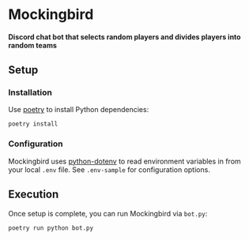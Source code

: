 # Mockingbird
#### Discord chat bot that selects random players and divides players into random teams

## Setup

### Installation

Use [poetry](https://github.com/sdispater/poetry) to install Python dependencies:

    poetry install

### Configuration

Mockingbird uses [python-dotenv](https://github.com/theskumar/python-dotenv) to read environment variables in from your local `.env` file. See `.env-sample` for configuration options.

## Execution

Once setup is complete, you can run Mockingbird via `bot.py`:

    poetry run python bot.py
